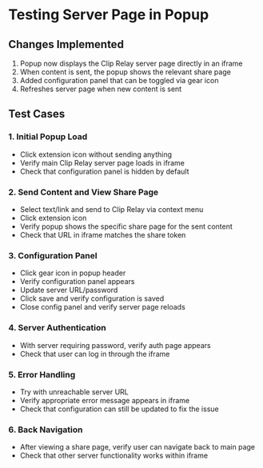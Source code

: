 # Testing Server Page in Popup

## Changes Implemented

1. Popup now displays the Clip Relay server page directly in an iframe
2. When content is sent, the popup shows the relevant share page
3. Added configuration panel that can be toggled via gear icon
4. Refreshes server page when new content is sent

## Test Cases

### 1. Initial Popup Load
- Click extension icon without sending anything
- Verify main Clip Relay server page loads in iframe
- Check that configuration panel is hidden by default

### 2. Send Content and View Share Page
- Select text/link and send to Clip Relay via context menu
- Click extension icon
- Verify popup shows the specific share page for the sent content
- Check that URL in iframe matches the share token

### 3. Configuration Panel
- Click gear icon in popup header
- Verify configuration panel appears
- Update server URL/password
- Click save and verify configuration is saved
- Close config panel and verify server page reloads

### 4. Server Authentication
- With server requiring password, verify auth page appears
- Check that user can log in through the iframe

### 5. Error Handling
- Try with unreachable server URL
- Verify appropriate error message appears in iframe
- Check that configuration can still be updated to fix the issue

### 6. Back Navigation
- After viewing a share page, verify user can navigate back to main page
- Check that other server functionality works within iframe